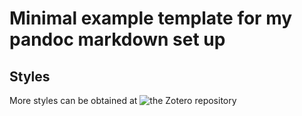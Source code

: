 # Minimal example template for my pandoc markdown set up

## Styles
More styles can be obtained at ![the Zotero repository](https://www.zotero.org/styles)
